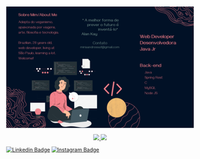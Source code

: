 
![alt text](https://github.com/MiiSantos/MiiSantos/blob/main/github.png)

<div align="center">
  <a href="https://github.com/MiiSantos">
  <img height="180em" src="https://github-readme-stats.vercel.app/api?username=MiiSantos&show_icons=true&theme=dracula&include_all_commits=true&count_private=true"/>
  <img height="180em" src="https://github-readme-stats.vercel.app/api/top-langs/?username=MiiSantos&layout=compact&langs_count=7&theme=dracula"/>
</div>
 
 [![Linkedin Badge](https://img.shields.io/badge/-LinkedIn-navy?style=flat-square&logo=Linkedin&logoColor=white&link=https://www.linkedin.com/in/isadora-rodrigues-stangarlin-48402b141/)](https://www.linkedin.com/in/miria-santos/) [![Instagram Badge](https://img.shields.io/badge/-Instagram-orange?style=flat-square&logo=Instagram&logoColor=white&link=https://www.instagram.com/papodedev/)](https://www.instagram.com/miquiavelica/)
